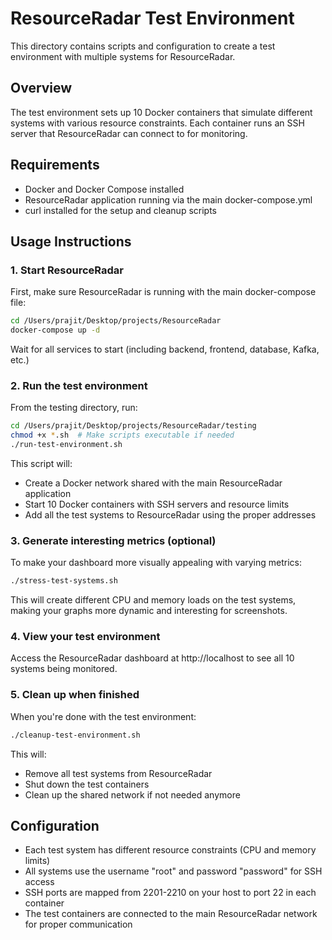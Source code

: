 # ResourceRadar Test Environment

This directory contains scripts and configuration to create a test environment with multiple systems for ResourceRadar.

## Overview

The test environment sets up 10 Docker containers that simulate different systems with various resource constraints. Each container runs an SSH server that ResourceRadar can connect to for monitoring.

## Requirements

- Docker and Docker Compose installed
- ResourceRadar application running via the main docker-compose.yml
- curl installed for the setup and cleanup scripts

## Usage Instructions

### 1. Start ResourceRadar

First, make sure ResourceRadar is running with the main docker-compose file:

```bash
cd /Users/prajit/Desktop/projects/ResourceRadar
docker-compose up -d
```

Wait for all services to start (including backend, frontend, database, Kafka, etc.)

### 2. Run the test environment

From the testing directory, run:

```bash
cd /Users/prajit/Desktop/projects/ResourceRadar/testing
chmod +x *.sh  # Make scripts executable if needed
./run-test-environment.sh
```

This script will:
- Create a Docker network shared with the main ResourceRadar application
- Start 10 Docker containers with SSH servers and resource limits
- Add all the test systems to ResourceRadar using the proper addresses

### 3. Generate interesting metrics (optional)

To make your dashboard more visually appealing with varying metrics:

```bash
./stress-test-systems.sh
```

This will create different CPU and memory loads on the test systems, making your graphs more dynamic and interesting for screenshots.

### 4. View your test environment

Access the ResourceRadar dashboard at http://localhost to see all 10 systems being monitored.

### 5. Clean up when finished

When you're done with the test environment:

```bash
./cleanup-test-environment.sh
```

This will:
- Remove all test systems from ResourceRadar
- Shut down the test containers
- Clean up the shared network if not needed anymore

## Configuration

- Each test system has different resource constraints (CPU and memory limits)
- All systems use the username "root" and password "password" for SSH access
- SSH ports are mapped from 2201-2210 on your host to port 22 in each container
- The test containers are connected to the main ResourceRadar network for proper communication